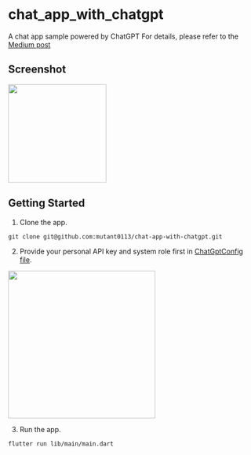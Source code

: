 # chat_app_with_chatgpt

A chat app sample powered by ChatGPT
For details, please refer to the [Medium post](https://medium.com/@evanfang/chatting-app-with-chatgpt-3-5-api-using-flutter-2ebcb462e91a)

## Screenshot
<img src="https://user-images.githubusercontent.com/1586963/227760434-eec3d783-e98d-459e-9192-7e3fcb0dedda.jpg" width="200">

## Getting Started
1. Clone the app.
```
git clone git@github.com:mutant0113/chat-app-with-chatgpt.git
```

2. Provide your personal API key and system role first in [ChatGptConfig file](https://github.com/mutant0113/chat-app-with-chatgpt/blob/main/lib/core/chatgpt/domain/chatgpt_config.dart).
<img src="https://user-images.githubusercontent.com/1586963/227760466-7d0e51e4-537c-4576-ac2d-374f9a94dac7.png" width="300">

3. Run the app.
```
flutter run lib/main/main.dart
```
